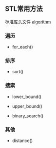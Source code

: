 ## STL常用方法

标准库头文件 [algorithm](https://zh.cppreference.com/w/cpp/header/algorithm)

### 遍历

- for_each()

### 排序

- sort()

### 搜索

- lower_bound()

- upper_bound()

- binary_search()

### 其他

- distance()

